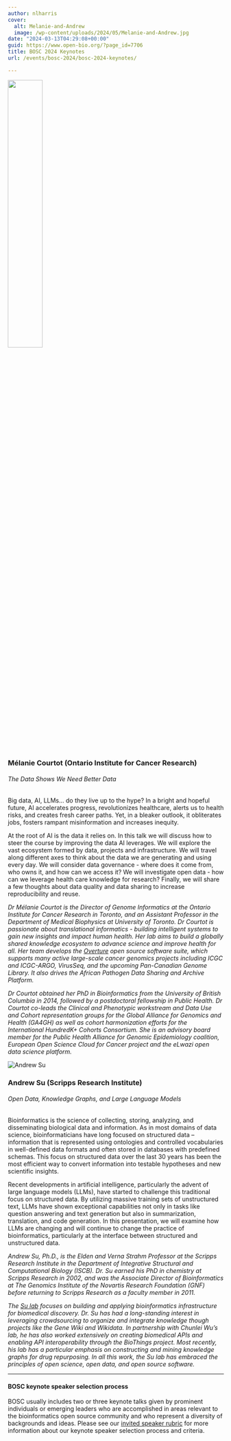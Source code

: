 ```yaml
---
author: nlharris
cover:
  alt: Melanie-and-Andrew
  image: /wp-content/uploads/2024/05/Melanie-and-Andrew.jpg
date: "2024-03-13T04:29:08+00:00"
guid: https://www.open-bio.org/?page_id=7706
title: BOSC 2024 Keynotes
url: /events/bosc-2024/bosc-2024-keynotes/

---
```


<img src="/wp-content/uploads/2024/03/Melanie-Courtot-1-1.png" style="width:40%"/>

### Mélanie Courtot (Ontario Institute for Cancer Research)

###### _The Data Shows We Need Better Data_

Big data, AI, LLMs… do they live up to the hype? In a bright and hopeful future, AI accelerates progress, revolutionizes healthcare, alerts us to health risks, and creates fresh career paths. Yet, in a bleaker outlook, it obliterates jobs, fosters rampant misinformation and increases inequity.

At the root of AI is the data it relies on. In this talk we will discuss how to steer the course by improving the data AI leverages. We will explore the vast ecosystem formed by data, projects and infrastructure. We will travel along different axes to think about the data we are generating and using every day. We will consider data governance - where does it come from, who owns it, and how can we access it? We will investigate open data - how can we leverage health care knowledge for research? Finally, we will share a few thoughts about data quality and data sharing to increase reproducibility and reuse.

_Dr Mélanie Courtot is the Director of Genome Informatics at the Ontario Institute for Cancer Research in Toronto, and an Assistant Professor in the Department of Medical Biophysics at University of Toronto. Dr Courtot is passionate about translational informatics - building intelligent systems to gain new insights and impact human health. Her lab aims to build a globally shared knowledge ecosystem to advance science and improve health for all. Her team develops the [Overture](https://www.overture.bio/) open source software suite, which supports many active large-scale cancer genomics projects including ICGC and ICGC-ARGO, VirusSeq, and the upcoming Pan-Canadian Genome Library. It also drives the African Pathogen Data Sharing and Archive Platform._

_Dr Courtot obtained her PhD in Bioinformatics from the University of British Columbia in 2014, followed by a postdoctoral fellowship in Public Health. Dr Courtot co-leads the Clinical and Phenotypic workstream and Data Use and Cohort representation groups for the Global Alliance for Genomics and Health (GA4GH) as well as cohort harmonization efforts for the International HundredK+ Cohorts Consortium. She is an advisory board member for the Public Health Alliance for Genomic Epidemiology coalition, European Open Science Cloud for Cancer project and the eLwazi open data science platform._

![Andrew Su](/wp-content/uploads/2024/03/Andrew_Su_smll.jpg)

### Andrew Su (Scripps Research Institute)

###### _Open Data, Knowledge Graphs, and Large Language Models_

Bioinformatics is the science of collecting, storing, analyzing, and disseminating biological data and information. As in most domains of data science, bioinformaticians have long focused on structured data – information that is represented using ontologies and controlled vocabularies in well-defined data formats and often stored in databases with predefined schemas. This focus on structured data over the last 30 years has been the most efficient way to convert information into testable hypotheses and new scientific insights.

Recent developments in artificial intelligence, particularly the advent of large language models (LLMs), have started to challenge this traditional focus on structured data. By utilizing massive training sets of unstructured text, LLMs have shown exceptional capabilities not only in tasks like question answering and text generation but also in summarization, translation, and code generation. In this presentation, we will examine how LLMs are changing and will continue to change the practice of bioinformatics, particularly at the interface between structured and unstructured data.

_Andrew Su, Ph.D., is the Elden and Verna Strahm Professor at the Scripps Research Institute in the Department of Integrative Structural and Computational Biology (ISCB). Dr. Su earned his PhD in chemistry at Scripps Research in 2002, and was the Associate Director of Bioinformatics at The Genomics Institute of the Novartis Research Foundation (GNF) before returning to Scripps Research as a faculty member in 2011._

_The [Su lab](https://sulab.org/) focuses on building and applying bioinformatics infrastructure for biomedical discovery. Dr. Su has had a long-standing interest in leveraging crowdsourcing to organize and integrate knowledge though projects like the Gene Wiki and Wikidata. In partnership with Chunlei Wu’s lab, he has also worked extensively on creating biomedical APIs and enabling API interoperability through the BioThings project. Most recently, his lab has a particular emphasis on constructing and mining knowledge graphs for drug repurposing. In all this work, the Su lab has embraced the principles of open science, open data, and open source software._

* * *

#### BOSC keynote speaker selection process

BOSC usually includes two or three keynote talks given by prominent individuals or emerging leaders who are accomplished in areas relevant to the bioinformatics open source community and who represent a diversity of backgrounds and ideas. Please see our [invited speaker rubric](https://github.com/OBF/bosc_materials/blob/master/invited-speaker-process.md) for more information about our keynote speaker selection process and criteria.
